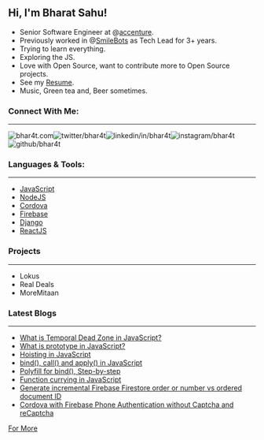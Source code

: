 ## Hi, I'm Bharat Sahu!

- Senior Software Engineer at @[accenture](https://github.com/Accenture).
- Previously worked in @[SmileBots](https://github.com/SmileBots) as Tech Lead for 3+ years.
- Trying to learn everything.
- Exploring the JS.
- Love with Open Source, want to contribute more to Open Source projects.
- See my [Resume](https://bhar4t.com/resume).
- Music, Green tea and, Beer sometimes.

### Connect With Me:

---

[<img align="left" alt="bhar4t.com" src="https://raw.githubusercontent.com/bhar4t/bhar4t/4133bf88d87644ec961294177c08c1136acde5a2/images/link-2.svg" crossorigin />][website]

[<img align="left" alt="twitter/bhar4t" src="https://raw.githubusercontent.com/bhar4t/bhar4t/4133bf88d87644ec961294177c08c1136acde5a2/images/twitter.svg" crossorigin />][twitter]

[<img align="left" alt="linkedin/in/bhar4t" src="https://raw.githubusercontent.com/bhar4t/bhar4t/4133bf88d87644ec961294177c08c1136acde5a2/images/linkedin.svg" crossorigin />][linkedin]

[<img align="left" alt="instagram/bhar4t" src="https://raw.githubusercontent.com/bhar4t/bhar4t/4133bf88d87644ec961294177c08c1136acde5a2/images/instagram.svg" crossorigin />][instagram]

[<img align="left" alt="github/bhar4t" src="https://raw.githubusercontent.com/bhar4t/bhar4t/4133bf88d87644ec961294177c08c1136acde5a2/images/github.svg" crossorigin />][github]

<br/>

<br/>

### Languages & Tools:

---

- [JavaScript](https://www.javascript.com/)
- [NodeJS](https://nodejs.org/en/)
- [Cordova](https://cordova.apache.org/)
- [Firebase](https://firebase.google.com/)
- [Django](https://www.djangoproject.com/)
- [ReactJS](https://reactjs.org/)

### Projects

---

- Lokus
- Real Deals
- MoreMitaan

### Latest Blogs

---

- [What is Temporal Dead Zone in JavaScript?](https://bhar4t.com/articles/What-is-Temporal-Dead-Zone-in-JavaScript)
- [What is prototype in JavaScript?](https://bhar4t.com/articles/What-is-prototype-in-JavaScript)
- [Hoisting in JavaScript](https://bhar4t.com/articles/hoisting-in-JavaScript)
- [bind(), call() and apply() in JavaScript](<https://bhar4t.com/articles/bind()-call()-and-apply()-in-JavaScript>)
- [Polyfill for bind(), Step-by-step](<https://bhar4t.com/articles/Polyfill-for-bind()-step-by-step>)
- [Function currying in JavaScript](https://bhar4t.com/articles/Function-currying-in-JavaScript)
- [Generate incremental Firebase Firestore order or number vs ordered document ID](https://bhar4t.com/articles/Generate-incremental-Firebase-Firestore-order-or-number-vs-ordered-document-ID)
- [Cordova with Firebase Phone Authentication without Captcha and reCaptcha](https://bhar4t.com/articles/Cordova-with-Firebase-Phone-Authentication-without-Captcha-and-reCaptcha)

[For More](https://bhar4t.com/articles)

<br />

[website]: https://bhar4t.com/
[twitter]: https://twitter.com/bhar4t/
[linkedin]: https://www.linkedin.com/in/bhar4t/
[instagram]: https://www.instagram.com/bhar4t/
[github]: https://github.com/bhar4t/
